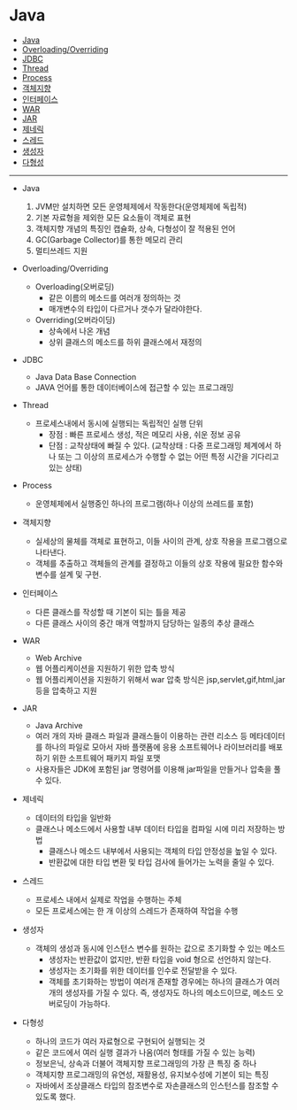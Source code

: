 # Java

- [Java](#Java)
- [Overloading/Overriding](#Overloading/Overriding)
- [JDBC](#JDBC)
- [Thread](#Thread)
- [Process](#Process)
- [객체지향](#객체지향)
- [인터페이스](#인터페이스)
- [WAR](#WAR)
- [JAR](#JAR)
- [제네릭](#제네릭)
- [스레드](#스레드)
- [생성자](#생성자)
- [다형성](#다형성)

---

- Java
  1. JVM만 설치하면 모든 운영체제에서 작동한다(운영체제에 독립적)
  2. 기본 자료형을 제외한 모든 요소들이 객체로 표현
  3. 객체지향 개념의 특징인 캡슐화, 상속, 다형성이 잘 적용된 언어
  4. GC(Garbage Collector)를 통한 메모리 관리 
  5. 멀티쓰레드 지원

- Overloading/Overriding
  - Overloading(오버로딩)
    - 같은 이름의 메소드를 여러개 정의하는 것 
    - 매개변수의 타입이 다르거나 갯수가 달라야한다.
  - Overriding(오버라이딩)
    - 상속에서 나온 개념
    - 상위 클래스의 메소드를 하위 클래스에서 재정의 
 
- JDBC
  - Java Data Base Connection
  - JAVA 언어를 통한 데이터베이스에 접근할 수 있는 프로그래밍
  
- Thread
  - 프로세스내에서 동시에 실행되는 독립적인 실행 단위 
    - 장점 : 빠른 프로세스 생성, 적은 메모리 사용, 쉬운 정보 공유
    - 단점 : 교착상태에 빠질 수 있다. (교착상태 : 다중 프로그래밍 체계에서 하나 또는 그 이상의 프로세스가 수행할 수 없는 어떤 특정 시간을 기다리고 있는 상태)
    
- Process 
  - 운영체제에서 실행중인 하나의 프로그램(하나 이상의 쓰레드를 포함) 

- 객체지향 
  - 실세상의 물체를 객체로 표현하고, 이들 사이의 관계, 상호 작용을 프로그램으로 나타낸다.
  - 객체를 추출하고 객체들의 관계를 결정하고 이들의 상호 작용에 필요한 함수와 변수를 설계 및 구현.

- 인터페이스 
  - 다른 클래스를 작성할 때 기본이 되는 틀을 제공
  - 다른 클래스 사이의 중간 매개 역할까지 담당하는 일종의 추상 클래스 

- WAR
  - Web Archive
  - 웹 어플리케이션을 지원하기 위한 압축 방식
  - 웹 어플리케이션을 지원하기 위해서 war 압축 방식은 jsp,servlet,gif,html,jar 등을 압축하고 지원

- JAR
  - Java Archive
  - 여러 개의 자바 클래스 파일과 클래스들이 이용하는 관련 리소스 등 메타데이터를 하나의 파일로 모아서 자바 플랫폼에 응용 소프트웨어나 라이브러리를 배포하기 위한 소프트웨어 패키지 파일 포맷
  - 사용자들은 JDK에 포함된 jar 명령어를 이용해 jar파일을 만들거나 압축을 풀 수 있다.

- 제네릭 
  - 데이터의 타입을 일반화 
  - 클래스나 메소드에서 사용할 내부 데이터 타입을 컴파일 시에 미리 저장하는 방법 
    - 클래스나 메소드 내부에서 사용되는 객체의 타입 안정성을 높일 수 있다.
    - 반환값에 대한 타입 변환 및 타입 검사에 들어가는 노력을 줄일 수 있다.

- 스레드
  - 프로세스 내에서 실제로 작업을 수행하는 주체 
  - 모든 프로세스에는 한 개 이상의 스레드가 존재하여 작업을 수행 


- 생성자 
  - 객체의 생성과 동시에 인스턴스 변수를 원하는 값으로 초기화할 수 있는 메소드 
    - 생성자는 반환값이 없지만, 반환 타입을 void 형으로 선언하지 않는다.
    - 생성자는 초기화를 위한 데이터를 인수로 전달받을 수 있다.
    - 객체를 초기화하는 방법이 여러개 존재할 경우에는 하나의 클래스가 여러 개의 생성자를 가질 수 있다. 즉, 생성자도 하나의 메소드이므로, 메소드 오버로딩이 가능하다.

- 다형성
  - 하나의 코드가 여러 자료형으로 구현되어 실행되는 것
  - 같은 코드에서 여러 실행 결과가 나옴(여러 형태를 가질 수 있는 능력)
  - 정보은닉, 상속과 더불어 객체지향 프로그래밍의 가장 큰 특징 중 하나
  - 객체지향 프로그래밍의 유연성, 재활용성, 유지보수성에 기본이 되는 특징 
  - 자바에서 조상클래스 타입의 참조변수로 자손클래스의 인스턴스를 참조할 수 있도록 했다.
  
